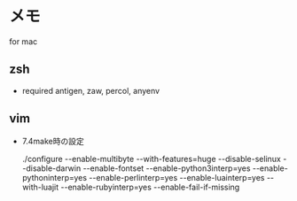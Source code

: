 メモ
====

for mac

zsh
---

- required antigen, zaw, percol, anyenv



vim
---

- 7.4make時の設定

    ./configure --enable-multibyte --with-features=huge --disable-selinux --disable-darwin --enable-fontset --enable-python3interp=yes --enable-pythoninterp=yes --enable-perlinterp=yes --enable-luainterp=yes --with-luajit --enable-rubyinterp=yes --enable-fail-if-missing
